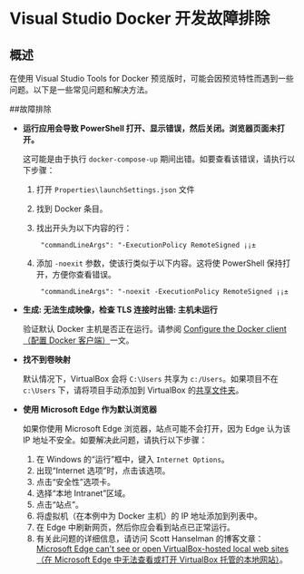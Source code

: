 <properties
   pageTitle="使用 Visual Studio 对 Windows 排查 Docker 客户端错误 | Azure"
   description="在 Windows 上通过使用 Visual Studio 排查在使用 Visual Studio 创建网站并将其部署到 Docker 时遇到的问题。"
   services="visual-studio-online"
   documentationCenter="na"
   authors="AllenClark"
   manager="douge"
   editor="" />
<tags
   ms.service="multiple"
   ms.date="05/13/2016"
   wacn.date="06/20/2016" />

# Visual Studio Docker 开发故障排除

## 概述
在使用 Visual Studio Tools for Docker 预览版时，可能会因预览特性而遇到一些问题。以下是一些常见问题和解决方法。

##故障排除 

- **运行应用会导致 PowerShell 打开、显示错误，然后关闭。浏览器页面未打开。**

	这可能是由于执行 `docker-compose-up` 期间出错。如要查看该错误，请执行以下步骤：

	1. 打开 `Properties\launchSettings.json` 文件
	
	1. 找到 Docker 条目。
	
	1. 找出开头为以下内容的行：

			"commandLineArgs": "-ExecutionPolicy RemoteSigned ¡­¡±
	
	1. 添加 `-noexit` 参数，使该行类似于以下内容。这将使 PowerShell 保持打开，方便你查看错误。

			"commandLineArgs": "-noexit -ExecutionPolicy RemoteSigned ¡­¡±

- **生成: 无法生成映像，检查 TLS 连接时出错: 主机未运行**

	验证默认 Docker 主机是否正在运行。请参阅 [Configure the Docker client（配置 Docker 客户端）](/documentation/articles/vs-azure-tools-docker-setup)一文。

- **找不到卷映射**

	默认情况下，VirtualBox 会将 `C:\Users` 共享为 `c:/Users`。如果项目不在 `c:\Users` 下，请将项目手动添加到 VirtualBox 的[共享文件夹](https://www.virtualbox.org/manual/ch04.html#sharedfolders)。

- **使用 Microsoft Edge 作为默认浏览器**

	如果你使用 Microsoft Edge 浏览器，站点可能不会打开，因为 Edge 认为该 IP 地址不安全。如要解决此问题，请执行以下步骤：
	1. 在 Windows 的“运行”框中，键入 `Internet Options`。
	2. 出现“Internet 选项”时，点击该选项。 
	2. 点击“安全性”选项卡。
	3. 选择“本地 Intranet”区域。
	4. 点击“站点”。 
	5. 将虚拟机（在本例中为 Docker 主机）的 IP 地址添加到列表中。 
	6. 在 Edge 中刷新网页，然后你应会看到站点已正常运行。 
	7. 有关此问题的详细信息，请访问 Scott Hanselman 的博客文章：[Microsoft Edge can't see or open VirtualBox-hosted local web sites（在 Microsoft Edge 中无法查看或打开 VirtualBox 托管的本地网站）](http://www.hanselman.com/blog/FixedMicrosoftEdgeCantSeeOrOpenVirtualBoxhostedLocalWebSites.aspx)。 

<!---HONumber=Mooncake_0620_2016-->